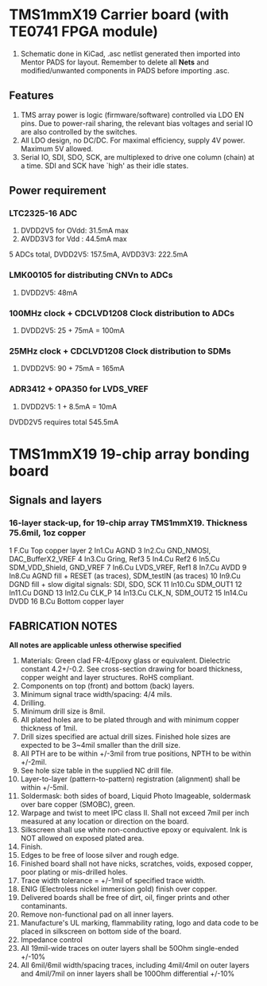 # TMS1mmX19 Carrier board (with TE0741 FPGA module)

1. Schematic done in KiCad, .asc netlist generated then imported into Mentor PADS for layout.  Remember to delete all **Nets** and modified/unwanted components in PADS before importing .asc.

## Features
1. TMS array power is logic (firmware/software) controlled via LDO EN pins.  Due to power-rail sharing, the relevant bias voltages and serial IO are also controlled by the switches.
2. All LDO design, no DC/DC.  For maximal efficiency, supply 4V power.  Maximum 5V allowed.
3. Serial IO, SDI, SDO, SCK, are multiplexed to drive one column (chain) at a time.  SDI and SCK have `high' as their idle states.

## Power requirement

### LTC2325-16 ADC
1. DVDD2V5 for OVdd: 31.5mA max
2. AVDD3V3 for Vdd : 44.5mA max

5 ADCs total, DVDD2V5: 157.5mA, AVDD3V3: 222.5mA

### LMK00105 for distributing CNVn to ADCs
1. DVDD2V5: 48mA

### 100MHz clock + CDCLVD1208 Clock distribution to ADCs
1. DVDD2V5: 25 + 75mA = 100mA

### 25MHz clock + CDCLVD1208 Clock distribution to SDMs
1. DVDD2V5: 90 + 75mA = 165mA

### ADR3412 + OPA350 for LVDS_VREF
1. DVDD2V5: 1 + 8.5mA = 10mA

DVDD2V5 requires total 545.5mA

# TMS1mmX19 19-chip array bonding board
## Signals and layers
### 16-layer stack-up, for 19-chip array TMS1mmX19.  Thickness 75.6mil, 1oz copper
1  F.Cu    Top copper layer
2  In1.Cu  AGND
3  In2.Cu  GND_NMOSI, DAC_BufferX2_VREF
4  In3.Cu  Gring, Ref3
5  In4.Cu  Ref2
6  In5.Cu  SDM_VDD_Shield, GND_VREF
7  In6.Cu  LVDS_VREF, Ref1
8  In7.Cu  AVDD
9  In8.Cu  AGND fill + RESET (as traces), SDM_testIN (as traces)
10 In9.Cu  DGND fill + slow digital signals: SDI, SDO, SCK
11 In10.Cu SDM_OUT1
12 In11.Cu DGND
13 In12.Cu CLK_P
14 In13.Cu CLK_N, SDM_OUT2
15 In14.Cu DVDD
16 B.Cu    Bottom copper layer

## FABRICATION NOTES
**All notes are applicable unless otherwise specified**

1. Materials: Green clad FR-4/Epoxy glass or equivalent.  Dielectric constant 4.2+/-0.2.  See cross-section drawing for board thickness, copper weight and layer structures.  RoHS compliant.
2. Components on top (front) and bottom (back) layers.
3. Minimum signal trace width/spacing: 4/4 mils.
4. Drilling.
  1. Minimum drill size is 8mil.
  2. All plated holes are to be plated through and with minimum copper thickness of 1mil.
  3. Drill sizes specified are actual drill sizes.  Finished hole sizes are expected to be 3~4mil smaller than the drill size.
  4. All PTH are to be within +/-3mil from true positions, NPTH to be within +/-2mil.
  5. See hole size table in the supplied NC drill file.
5. Layer-to-layer (pattern-to-pattern) registration (alignment) shall be within +/-5mil.
6. Soldermask: both sides of board, Liquid Photo Imageable, soldermask over bare copper (SMOBC), green.
7. Warpage and twist to meet IPC class II.  Shall not exceed 7mil per inch measured at any location or direction on the board.
8. Silkscreen shall use white non-conductive epoxy or equivalent.  Ink is NOT allowed on exposed plated area.
9. Finish.
  1. Edges to be free of loose silver and rough edge.
  2. Finished board shall not have nicks, scratches, voids, exposed copper, poor plating or mis-drilled holes.
  3. Trace width tolerance = +/-1mil of specified trace width.
  4. ENIG (Electroless nickel immersion gold) finish over copper.
10. Delivered boards shall be free of dirt, oil, finger prints and other contaminants.
11. Remove non-functional pad on all inner layers.
12. Manufacture's UL marking, flammability rating, logo and data code to be placed in silkscreen on bottom side of the board.
13. Impedance control
  1. All 19mil-wide traces on outer layers shall be 50Ohm single-ended +/-10%
  2. All 6mil/6mil width/spacing traces, including 4mil/4mil on outer layers and 4mil/7mil on inner layers shall be 100Ohm differential +/-10%

